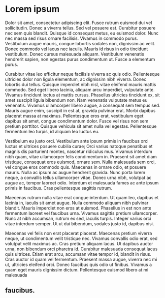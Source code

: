 # Lorem ipsum 
Dolor sit amet, consectetur adipiscing elit. Fusce rutrum euismod dui vel sollicitudin. Donec a viverra tellus. Sed vel posuere est. Curabitur posuere nec sem quis blandit. Quisque id consequat metus, eu euismod dolor. Nunc nec massa sed risus ornare facilisis. Vivamus in commodo purus. Vestibulum augue mauris, congue lobortis sodales non, dignissim ac velit. Donec commodo vel lacus nec iaculis. Mauris id risus in odio tincidunt vestibulum. Donec cursus malesuada aliquam. Vestibulum venenatis hendrerit sapien, non egestas purus condimentum ut. Fusce a elementum purus.

Curabitur vitae leo efficitur neque facilisis viverra ac quis odio. Pellentesque ultricies dolor non ligula elementum, ac dignissim nibh viverra. Donec lobortis dui tellus. Quisque imperdiet nibh nisl, vitae eleifend mauris mattis commodo. Sed eget libero lacinia, aliquam arcu imperdiet, vulputate ante. Vivamus tincidunt lectus at mattis cursus. Phasellus ultricies tincidunt ex, sit amet suscipit ligula bibendum non. Nam venenatis vulputate metus eu venenatis. Vivamus ullamcorper libero augue, a consequat sem tempus sed. Mauris augue enim, suscipit in est at, gravida pulvinar erat. Morbi dapibus placerat massa at maximus. Pellentesque eros erat, vestibulum eget dapibus sit amet, congue condimentum dolor. Fusce vel risus non sem pretium porttitor. Quisque vehicula sit amet nulla vel egestas. Pellentesque fermentum leo turpis, id aliquam leo luctus eu.

Vestibulum eu justo orci. Vestibulum ante ipsum primis in faucibus orci luctus et ultrices posuere cubilia curae; Orci varius natoque penatibus et magnis dis parturient montes, nascetur ridiculus mus. Vivamus interdum nibh quam, vitae ullamcorper felis condimentum in. Praesent sit amet diam tristique, consequat eros euismod, ornare sem. Nulla malesuada sem orci, vel congue eros commodo quis. Maecenas in ornare odio, et posuere mauris. Nulla ac ipsum ac augue hendrerit gravida. Nunc porta lorem neque, a convallis tellus ullamcorper vitae. Donec urna nibh, volutpat ac augue ac, tempor laoreet odio. Interdum et malesuada fames ac ante ipsum primis in faucibus. Cras pellentesque sagittis rutrum.

Maecenas rutrum nulla vitae erat congue interdum. Ut quam leo, dapibus et lacinia in, iaculis sit amet augue. Nulla commodo aliquam nibh pulvinar blandit. Mauris imperdiet non eros at euismod. Phasellus in est non ante fermentum laoreet vel faucibus urna. Vivamus sagittis pretium ullamcorper. Nunc at nibh accumsan, rutrum ex sed, iaculis turpis. Integer varius orci vitae interdum semper. Ut ut dui bibendum, sodales justo id, dapibus nisi.

Maecenas vel felis non erat placerat placerat. Maecenas pretium viverra neque, ut condimentum velit tristique nec. Vivamus convallis odio erat, sed volutpat velit maximus ac. Cras pretium aliquam lacus. Ut dapibus auctor urna, non bibendum orci pharetra id. Curabitur malesuada consequat lacus quis ultrices. Etiam erat arcu, accumsan vitae tempor id, blandit in risus. Cras auctor id quam vel fermentum. Praesent massa augue, viverra nec mi ut, ultricies eleifend orci. Donec faucibus quis odio ut finibus. Vivamus a quam eget mauris dignissim dictum. Pellentesque euismod libero at mi malesuada 
## faucibus.
